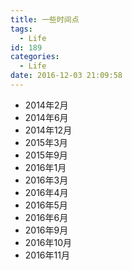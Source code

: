 ```yaml
---
title: 一些时间点
tags:
  - Life
id: 189
categories:
  - Life
date: 2016-12-03 21:09:58
---
```


*   2014年2月
*   2014年6月
*   2014年12月
*   2015年3月
*   2015年9月
*   2016年1月
*   2016年3月
*   2016年4月
*   2016年5月
*   2016年6月
*   2016年9月
*   2016年10月
*   2016年11月